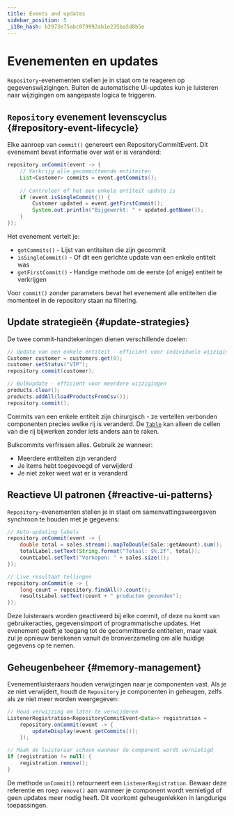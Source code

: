 ```yaml
---
title: Events and updates
sidebar_position: 5
_i18n_hash: b2973e75abc879992ab1e235ba5d8b5e
---
```

<!-- vale off -->
# Evenementen en updates <DocChip chip='since' label='24.00' />
<!-- vale on -->

`Repository`-evenementen stellen je in staat om te reageren op gegevenswijzigingen. Buiten de automatische UI-updates kun je luisteren naar wijzigingen om aangepaste logica te triggeren.

## `Repository` evenement levenscyclus {#repository-event-lifecycle}

Elke aanroep van `commit()` genereert een <JavadocLink type="data" location="com/webforj/data/repository/event/RepositoryCommitEvent" code="true">RepositoryCommitEvent</JavadocLink>. Dit evenement bevat informatie over wat er is veranderd:

```java
repository.onCommit(event -> {
    // Verkrijg alle gecommitteerde entiteiten
    List<Customer> commits = event.getCommits();
    
    // Controleer of het een enkele entiteit update is
    if (event.isSingleCommit()) {
        Customer updated = event.getFirstCommit();
        System.out.println("Bijgewerkt: " + updated.getName());
    }
});
```

Het evenement vertelt je:
- `getCommits()` - Lijst van entiteiten die zijn gecommit
- `isSingleCommit()` - Of dit een gerichte update van een enkele entiteit was
- `getFirstCommit()` - Handige methode om de eerste (of enige) entiteit te verkrijgen

Voor `commit()` zonder parameters bevat het evenement alle entiteiten die momenteel in de repository staan na filtering.

## Update strategieën {#update-strategies}

De twee commit-handtekeningen dienen verschillende doelen:

```java
// Update van een enkele entiteit - efficiënt voor individuele wijzigingen
Customer customer = customers.get(0);
customer.setStatus("VIP");
repository.commit(customer);

// Bulkupdate - efficiënt voor meerdere wijzigingen
products.clear();
products.addAll(loadProductsFromCsv());
repository.commit();
```

Commits van een enkele entiteit zijn chirurgisch - ze vertellen verbonden componenten precies welke rij is veranderd. De [`Table`](../../components/table/overview) kan alleen de cellen van die rij bijwerken zonder iets anders aan te raken.

Bulkcommits verfrissen alles. Gebruik ze wanneer:
- Meerdere entiteiten zijn veranderd
- Je items hebt toegevoegd of verwijderd
- Je niet zeker weet wat er is veranderd

## Reactieve UI patronen {#reactive-ui-patterns}

`Repository`-evenementen stellen je in staat om samenvattingsweergaven synchroon te houden met je gegevens:

```java
// Auto-updating labels
repository.onCommit(event -> {
    double total = sales.stream().mapToDouble(Sale::getAmount).sum();
    totalLabel.setText(String.format("Totaal: $%.2f", total));
    countLabel.setText("Verkopen: " + sales.size());
});

// Live resultaat tellingen
repository.onCommit(e -> {
    long count = repository.findAll().count();
    resultsLabel.setText(count + " producten gevonden");
});
```

Deze luisteraars worden geactiveerd bij elke commit, of deze nu komt van gebruikeracties, gegevensimport of programmatische updates. Het evenement geeft je toegang tot de gecommitteerde entiteiten, maar vaak zul je opnieuw berekenen vanuit de bronverzameling om alle huidige gegevens op te nemen.

## Geheugenbeheer {#memory-management}

Evenementluisteraars houden verwijzingen naar je componenten vast. Als je ze niet verwijdert, houdt de `Repository` je componenten in geheugen, zelfs als ze niet meer worden weergegeven:

```java
// Houd verwijzing om later te verwijderen
ListenerRegistration<RepositoryCommitEvent<Data>> registration = 
    repository.onCommit(event -> {
        updateDisplay(event.getCommits());
    });

// Maak de luisteraar schoon wanneer de component wordt vernietigd
if (registration != null) {
    registration.remove();
}
```

De methode `onCommit()` retourneert een `ListenerRegistration`. Bewaar deze referentie en roep `remove()` aan wanneer je component wordt vernietigd of geen updates meer nodig heeft. Dit voorkomt geheugenlekken in langdurige toepassingen.
